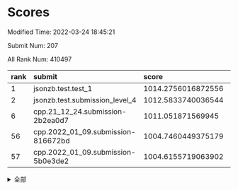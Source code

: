 # Scores

Modified Time: 2022-03-24 18:45:21

Submit Num: 207

All Rank Num: 410497

| rank |               submit               |       score        |       sigma        | pk_num |
| :--- | :--------------------------------- | :----------------- | :----------------- | :----- |
| 1    | jsonzb.test.test_1                 | 1014.2756016872556 | 0.8319803872301414 | 7934   |
| 2    | jsonzb.test.submission_level_4     | 1012.5833740036544 | 0.782921682147685  | 7933   |
| 6    | cpp.21_12_24.submission-2b2ea0d7   | 1011.051871569945  | 0.7636150860445162 | 7935   |
| 56   | cpp.2022_01_09.submission-816672bd | 1004.7460449375179 | 0.7205250946998027 | 7933   |
| 57   | cpp.2022_01_09.submission-5b0e3de2 | 1004.6155719063902 | 0.7277011328446779 | 7937   |


<details>
<summary>全部</summary>

| rank |                 submit                 |       score        |       sigma        | pk_num |
| :--- | :------------------------------------- | :----------------- | :----------------- | :----- |
| 1    | jsonzb.test.test_1                     | 1014.2756016872556 | 0.8319803872301414 | 7934   |
| 2    | jsonzb.test.submission_level_4         | 1012.5833740036544 | 0.782921682147685  | 7933   |
| 3    | gobigger.level_3.submission_level_3_24 | 1011.8928622535798 | 0.8112659307566186 | 7932   |
| 4    | gobigger.level_3.submission_level_3_27 | 1011.8517291490145 | 0.7841890303495322 | 7926   |
| 5    | gobigger.level_3.submission_level_3_30 | 1011.3477020061739 | 0.7744979788235973 | 7935   |
| 6    | cpp.21_12_24.submission-2b2ea0d7       | 1011.051871569945  | 0.7636150860445162 | 7935   |
| 7    | gobigger.level_3.submission_level_3_9  | 1011.009900780884  | 0.7724143906061528 | 7937   |
| 8    | gobigger.level_3.submission_level_3_22 | 1010.9340648452064 | 0.7771640208102527 | 7933   |
| 9    | gobigger.level_3.submission_level_3_39 | 1010.8143899851409 | 0.7613226442726955 | 7932   |
| 10   | gobigger.level_3.submission_level_3_36 | 1010.7843927591697 | 0.7784332782192439 | 7934   |
| 11   | gobigger.level_3.submission_level_3_34 | 1010.780228235813  | 0.7864529185445197 | 7936   |
| 12   | gobigger.level_3.submission_level_3_23 | 1010.7704990698328 | 0.7666163477608484 | 7936   |
| 13   | gobigger.level_3.submission_level_3_45 | 1010.7225596822038 | 0.7476398895661224 | 7931   |
| 14   | gobigger.level_3.submission_level_3_11 | 1010.5096013114463 | 0.7559872603950365 | 7931   |
| 15   | gobigger.level_3.submission_level_3_19 | 1010.5072502248013 | 0.7739390349116063 | 7933   |
| 16   | gobigger.level_3.submission_level_3_21 | 1010.4206735493591 | 0.7895465514315503 | 7936   |
| 17   | gobigger.level_3.submission_level_3_15 | 1010.4079235946075 | 0.7712811837323442 | 7936   |
| 18   | gobigger.level_3.submission_level_3_41 | 1010.3569620112207 | 0.766952362703737  | 7932   |
| 19   | gobigger.level_3.submission_level_3_28 | 1010.306887273174  | 0.7572199872033561 | 7935   |
| 20   | gobigger.level_3.submission_level_3_13 | 1010.2772754220296 | 0.7662345655301188 | 7935   |
| 21   | gobigger.level_3.submission_level_3_49 | 1010.2676829464932 | 0.7492960495183469 | 7935   |
| 22   | gobigger.level_3.submission_level_3_25 | 1010.0941008517696 | 0.7601628460760547 | 7937   |
| 23   | gobigger.level_3.submission_level_3_29 | 1010.0630508083727 | 0.7588787734748905 | 7931   |
| 24   | gobigger.level_3.submission_level_3_32 | 1010.0384523766139 | 0.7531079445252061 | 7934   |
| 25   | gobigger.level_3.submission_level_3_42 | 1010.0298113105273 | 0.7443868904879588 | 7934   |
| 26   | gobigger.level_3.submission_level_3_47 | 1009.9713325574018 | 0.7513468346347562 | 7935   |
| 27   | gobigger.level_3.submission_level_3_18 | 1009.9255349864958 | 0.7611153197428456 | 7934   |
| 28   | gobigger.level_3.submission_level_3_7  | 1009.8668844434992 | 0.7408984675748262 | 7931   |
| 29   | gobigger.level_3.submission_level_3_16 | 1009.8650556553854 | 0.7414132640034076 | 7927   |
| 30   | gobigger.level_3.submission_level_3_48 | 1009.8488576640287 | 0.7598715856174199 | 7929   |
| 31   | gobigger.level_3.submission_level_3_20 | 1009.6860385505697 | 0.7334493101059303 | 7928   |
| 32   | gobigger.level_3.submission_level_3_40 | 1009.6812377607627 | 0.7656882648935261 | 7934   |
| 33   | gobigger.level_3.submission_level_3_1  | 1009.6494251166672 | 0.7784683008948333 | 7927   |
| 34   | gobigger.level_3.submission_level_3_46 | 1009.611460334359  | 0.7502604689369737 | 7931   |
| 35   | gobigger.level_3.submission_level_3_35 | 1009.6011560084504 | 0.7258787718732729 | 7930   |
| 36   | gobigger.level_3.submission_level_3_5  | 1009.590448643534  | 0.7410651702406685 | 7929   |
| 37   | gobigger.level_3.submission_level_3_2  | 1009.5525583250284 | 0.7479494809581777 | 7934   |
| 38   | gobigger.level_3.submission_level_3_14 | 1009.3056506048243 | 0.7553600630056511 | 7935   |
| 39   | gobigger.level_3.submission_level_3_4  | 1009.2442625087971 | 0.7371855342322634 | 7928   |
| 40   | gobigger.level_3.submission_level_3_8  | 1009.2353508372918 | 0.7297316684992512 | 7929   |
| 41   | gobigger.level_3.submission_level_3_43 | 1009.2308293948454 | 0.7605311042711571 | 7934   |
| 42   | gobigger.level_3.submission_level_3_12 | 1009.2068053017288 | 0.7416125064555376 | 7942   |
| 43   | gobigger.level_3.submission_level_3_33 | 1009.1151211492597 | 0.7516952632346501 | 7933   |
| 44   | gobigger.level_3.submission_level_3_26 | 1009.0065185027348 | 0.7831274052287444 | 7931   |
| 45   | gobigger.level_3.submission_level_3_6  | 1008.9551733617851 | 0.7237272726621664 | 7931   |
| 46   | gobigger.level_3.submission_level_3_44 | 1008.9431942356116 | 0.7754877306433732 | 7933   |
| 47   | gobigger.level_3.submission_level_3_17 | 1008.9031722388465 | 0.7453142497043641 | 7937   |
| 48   | gobigger.level_3.submission_level_3_38 | 1008.8818483102456 | 0.7692280352762717 | 7934   |
| 49   | gobigger.level_3.submission_level_3_10 | 1008.7271660410219 | 0.7396569755536467 | 7930   |
| 50   | gobigger.level_3.submission_level_3_0  | 1008.6973155964218 | 0.7473331271197872 | 7938   |
| 51   | gobigger.level_3.submission_level_3_31 | 1008.6478307213638 | 0.7524884019195739 | 7928   |
| 52   | gobigger.level_3.submission_level_3_37 | 1008.63703633091   | 0.733591760036254  | 7935   |
| 53   | gobigger.level_3.submission_level_3_3  | 1008.5478407475243 | 0.7469026077107063 | 7929   |
| 54   | gobigger.level_1.submission_level_1_19 | 1004.9552129618863 | 0.7185820566189307 | 7925   |
| 55   | gobigger.level_1.submission_level_1_11 | 1004.7496335418206 | 0.7115731567993505 | 7926   |
| 56   | cpp.2022_01_09.submission-816672bd     | 1004.7460449375179 | 0.7205250946998027 | 7933   |
| 57   | cpp.2022_01_09.submission-5b0e3de2     | 1004.6155719063902 | 0.7277011328446779 | 7937   |
| 58   | gobigger.level_1.submission_level_1_12 | 1004.4585298079827 | 0.7218354192157115 | 7935   |
| 59   | gobigger.level_1.submission_level_1_35 | 1004.3818142936576 | 0.7197410886709876 | 7932   |
| 60   | gobigger.level_1.submission_level_1_6  | 1004.2211968608333 | 0.7113142618463824 | 7931   |
| 61   | gobigger.level_1.submission_level_1_22 | 1004.0234286075437 | 0.7026443265781943 | 7928   |
| 62   | gobigger.level_1.submission_level_1_2  | 1003.9939808567841 | 0.7206137087700868 | 7933   |
| 63   | gobigger.level_1.submission_level_1_34 | 1003.9629021155613 | 0.7121970891518072 | 7935   |
| 64   | gobigger.level_1.submission_level_1_13 | 1003.9236762385314 | 0.7124819691728527 | 7932   |
| 65   | gobigger.level_1.submission_level_1_14 | 1003.7966284333546 | 0.7110890823364902 | 7935   |
| 66   | gobigger.level_1.submission_level_1_37 | 1003.745531072565  | 0.7083831921281112 | 7935   |
| 67   | gobigger.level_1.submission_level_1_4  | 1003.7033930993933 | 0.7134093845547623 | 7931   |
| 68   | gobigger.level_1.submission_level_1_36 | 1003.687175311393  | 0.7079302827467661 | 7929   |
| 69   | gobigger.level_1.submission_level_1_16 | 1003.5883578094137 | 0.7269383991998094 | 7933   |
| 70   | gobigger.level_1.submission_level_1_30 | 1003.5877213751609 | 0.7109305317334268 | 7938   |
| 71   | gobigger.level_1.submission_level_1_32 | 1003.5708198283734 | 0.7197097319593235 | 7929   |
| 72   | gobigger.level_1.submission_level_1_29 | 1003.5421399708089 | 0.7200309365982908 | 7937   |
| 73   | gobigger.level_1.submission_level_1_25 | 1003.5374301270017 | 0.7057894680604018 | 7928   |
| 74   | gobigger.level_1.submission_level_1_8  | 1003.5038732372752 | 0.7206820348665579 | 7931   |
| 75   | gobigger.level_1.submission_level_1_49 | 1003.4784215362777 | 0.7117991479534143 | 7931   |
| 76   | gobigger.level_1.submission_level_1_44 | 1003.4703649003883 | 0.7253819518952623 | 7934   |
| 77   | gobigger.level_1.submission_level_1_10 | 1003.4641948720749 | 0.7238840949943998 | 7934   |
| 78   | gobigger.level_1.submission_level_1_38 | 1003.4180301069154 | 0.7269362858428899 | 7930   |
| 79   | gobigger.level_1.submission_level_1_0  | 1003.4107026439946 | 0.7144229473089188 | 7934   |
| 80   | gobigger.level_1.submission_level_1_40 | 1003.4059892186801 | 0.7134279592819863 | 7936   |
| 81   | gobigger.level_1.submission_level_1_39 | 1003.3351072928494 | 0.7241244772934392 | 7930   |
| 82   | gobigger.level_1.submission_level_1_9  | 1003.3015875376271 | 0.7123158100199157 | 7932   |
| 83   | gobigger.level_1.submission_level_1_5  | 1003.2692564131079 | 0.7247343100669948 | 7933   |
| 84   | gobigger.level_1.submission_level_1_48 | 1003.2387694303096 | 0.7086810049703655 | 7935   |
| 85   | gobigger.level_1.submission_level_1_27 | 1003.1854535606906 | 0.7119091881665259 | 7933   |
| 86   | gobigger.level_1.submission_level_1_17 | 1003.1506381099454 | 0.7105359163778641 | 7927   |
| 87   | gobigger.level_1.submission_level_1_3  | 1003.1387419400812 | 0.7259204473254506 | 7935   |
| 88   | gobigger.level_1.submission_level_1_45 | 1003.121513418842  | 0.7115035704365837 | 7930   |
| 89   | gobigger.level_1.submission_level_1_21 | 1003.0937184184635 | 0.7073232606681823 | 7939   |
| 90   | gobigger.level_1.submission_level_1_26 | 1003.0766370173262 | 0.7240498704632655 | 7933   |
| 91   | gobigger.level_1.submission_level_1_46 | 1003.0757542742647 | 0.708376836305935  | 7931   |
| 92   | gobigger.level_1.submission_level_1_33 | 1003.0240576962145 | 0.7209739806949559 | 7934   |
| 93   | gobigger.level_1.submission_level_1_41 | 1003.0148776105842 | 0.7049616559124824 | 7936   |
| 94   | gobigger.level_1.submission_level_1_15 | 1002.9735778315151 | 0.7098175040641429 | 7934   |
| 95   | gobigger.level_1.submission_level_1_23 | 1002.7974662397163 | 0.7123730062251027 | 7931   |
| 96   | gobigger.level_1.submission_level_1_47 | 1002.788158460025  | 0.718126627375612  | 7935   |
| 97   | gobigger.level_1.submission_level_1_18 | 1002.768373505649  | 0.7045623118635078 | 7933   |
| 98   | gobigger.level_1.submission_level_1_1  | 1002.6533004684343 | 0.7090122765576182 | 7930   |
| 99   | gobigger.level_1.submission_level_1_20 | 1002.6518831583613 | 0.7130015351398417 | 7939   |
| 100  | gobigger.level_1.submission_level_1_42 | 1002.6363594821861 | 0.7216122092851615 | 7932   |
| 101  | gobigger.level_1.submission_level_1_24 | 1002.4975098060154 | 0.7105383934641516 | 7928   |
| 102  | gobigger.level_1.submission_level_1_28 | 1002.4299716550834 | 0.7219492031717022 | 7930   |
| 103  | gobigger.level_1.submission_level_1_7  | 1002.2319497509687 | 0.6991388603194162 | 7935   |
| 104  | gobigger.level_1.submission_level_1_43 | 1002.2035928037952 | 0.7190313874263452 | 7928   |
| 105  | gobigger.level_1.submission_level_1_31 | 1001.5823259287079 | 0.6929563295086713 | 7929   |
| 106  | gobigger.random.submission_random_15   | 997.7480453107828  | 0.700543310714259  | 7936   |
| 107  | gobigger.random.submission_random_24   | 997.369883780323   | 0.7156011682128904 | 7934   |
| 108  | gobigger.random.submission_random_12   | 997.3512175236067  | 0.7168196322546784 | 7932   |
| 109  | gobigger.random.submission_random_8    | 997.1043598252794  | 0.7087911358214245 | 7935   |
| 110  | gobigger.random.submission_random_19   | 996.9013221054444  | 0.706322779000608  | 7938   |
| 111  | gobigger.random.submission_random_31   | 996.8490768402286  | 0.7182007199347328 | 7937   |
| 112  | gobigger.random.submission_random_39   | 996.4895119163165  | 0.712178608051627  | 7933   |
| 113  | gobigger.random.submission_random_43   | 996.4826612185346  | 0.7035355981412714 | 7930   |
| 114  | gobigger.random.submission_random_6    | 996.4730721118548  | 0.7055021715979163 | 7927   |
| 115  | gobigger.random.submission_random_47   | 996.4666557045251  | 0.7038471024917784 | 7931   |
| 116  | gobigger.random.submission_random_10   | 996.4560561164134  | 0.7081509478186274 | 7932   |
| 117  | gobigger.random.submission_random_30   | 996.4251813232988  | 0.7197649481666258 | 7931   |
| 118  | gobigger.random.submission_random_17   | 996.4131926303256  | 0.7130925044754326 | 7934   |
| 119  | gobigger.random.submission_random_2    | 996.3430946339989  | 0.7054369175527645 | 7931   |
| 120  | gobigger.random.submission_random_7    | 996.313286092487   | 0.7049230991470439 | 7933   |
| 121  | gobigger.random.submission_random_40   | 996.2899152842772  | 0.7207088922539592 | 7935   |
| 122  | gobigger.random.submission_random_34   | 996.2752785724655  | 0.7147113205344272 | 7929   |
| 123  | gobigger.random.submission_random_41   | 996.2744149922676  | 0.7113235385647628 | 7931   |
| 124  | gobigger.random.submission_random_9    | 996.2465153219835  | 0.703948179632836  | 7927   |
| 125  | gobigger.random.submission_random_49   | 996.2326254655655  | 0.7072412571083599 | 7929   |
| 126  | gobigger.random.submission_random_44   | 996.1901476573113  | 0.7003666020342627 | 7936   |
| 127  | gobigger.random.submission_random_37   | 996.1716393050987  | 0.7179403195675272 | 7936   |
| 128  | gobigger.random.submission_random_48   | 996.1503417061834  | 0.7152156368933621 | 7930   |
| 129  | gobigger.random.submission_random_33   | 996.1413056713725  | 0.7103897934308073 | 7935   |
| 130  | gobigger.random.submission_random_45   | 996.0873148417024  | 0.7005898321388321 | 7930   |
| 131  | gobigger.random.submission_random_4    | 996.0714375071855  | 0.705913790626775  | 7929   |
| 132  | gobigger.random.submission_random_5    | 996.0027227638575  | 0.7238661029298827 | 7932   |
| 133  | gobigger.random.submission_random_1    | 995.9700870176881  | 0.7156342605012165 | 7931   |
| 134  | gobigger.random.submission_random_28   | 995.911996215496   | 0.7252978633394188 | 7935   |
| 135  | gobigger.random.submission_random_16   | 995.8713113031437  | 0.7050243402626533 | 7931   |
| 136  | gobigger.random.submission_random_46   | 995.8691317711407  | 0.7123690575407732 | 7936   |
| 137  | gobigger.random.submission_random_23   | 995.845219027556   | 0.7033001878246838 | 7935   |
| 138  | gobigger.random.submission_random_13   | 995.8230157656043  | 0.7233812992564531 | 7931   |
| 139  | gobigger.random.submission_random_11   | 995.8168589888807  | 0.7003322488054631 | 7933   |
| 140  | gobigger.random.submission_random_18   | 995.7608630518656  | 0.7143256637816621 | 7932   |
| 141  | gobigger.random.submission_random_14   | 995.7397383306757  | 0.721329514080066  | 7926   |
| 142  | gobigger.random.submission_random_36   | 995.7341960906467  | 0.7118647299874008 | 7932   |
| 143  | gobigger.random.submission_random_0    | 995.7024808106472  | 0.7013662389341662 | 7932   |
| 144  | gobigger.random.submission_random_32   | 995.6563555358134  | 0.7098897129583347 | 7932   |
| 145  | gobigger.random.submission_random_25   | 995.5394021673186  | 0.7115482777913151 | 7932   |
| 146  | gobigger.random.submission_random_29   | 995.5248349346681  | 0.7117086499132571 | 7929   |
| 147  | gobigger.random.submission_random_27   | 995.5134861495658  | 0.7061847709891776 | 7929   |
| 148  | gobigger.random.submission_random_26   | 995.3222148353165  | 0.7095831017770907 | 7930   |
| 149  | gobigger.random.submission_random_35   | 995.2185217651712  | 0.7182383898952968 | 7936   |
| 150  | gobigger.random.submission_random_38   | 994.9896518399565  | 0.7223410335507524 | 7934   |
| 151  | gobigger.random.submission_random_20   | 994.8613169950694  | 0.7097623981490198 | 7931   |
| 152  | gobigger.random.submission_random_42   | 994.7346113255294  | 0.72029229258317   | 7930   |
| 153  | gobigger.random.submission_random_21   | 994.639018144075   | 0.7065169653146698 | 7938   |
| 154  | gobigger.random.submission_random_3    | 994.598959589236   | 0.7204674440755255 | 7936   |
| 155  | gobigger.random.submission_random_22   | 994.589435225722   | 0.7126777796753753 | 7932   |
| 156  | gobigger.level_2.submission_level_2_6  | 994.2748167711799  | 0.7315240800976556 | 7928   |
| 157  | gobigger.level_2.submission_level_2_15 | 994.1862865149743  | 0.7157381525520634 | 7928   |
| 158  | gobigger.level_2.submission_level_2_35 | 993.8643743124707  | 0.7503053851802817 | 7931   |
| 159  | gobigger.level_2.submission_level_2_44 | 993.7386977725176  | 0.7300140996838907 | 7933   |
| 160  | gobigger.level_2.submission_level_2_34 | 993.666272788342   | 0.7511875924702384 | 7932   |
| 161  | gobigger.level_2.submission_level_2_29 | 993.5635073580435  | 0.7372075255559866 | 7929   |
| 162  | gobigger.level_2.submission_level_2_30 | 993.5509648245929  | 0.7369669046120629 | 7928   |
| 163  | gobigger.level_2.submission_level_2_21 | 993.14606865093    | 0.7479999221226852 | 7934   |
| 164  | gobigger.level_2.submission_level_2_10 | 993.0586532471203  | 0.7405886821557404 | 7934   |
| 165  | gobigger.level_2.submission_level_2_23 | 993.0470420121572  | 0.7443908781044352 | 7932   |
| 166  | gobigger.level_2.submission_level_2_28 | 993.0442348660122  | 0.7412453832533537 | 7932   |
| 167  | gobigger.level_2.submission_level_2_1  | 993.035635704993   | 0.730227436375353  | 7936   |
| 168  | gobigger.level_2.submission_level_2_20 | 992.8324360618634  | 0.7489614658691535 | 7928   |
| 169  | gobigger.level_2.submission_level_2_19 | 992.8267194170691  | 0.7457522839521584 | 7934   |
| 170  | gobigger.level_2.submission_level_2_24 | 992.7831188176904  | 0.7376455418997572 | 7934   |
| 171  | gobigger.level_2.submission_level_2_48 | 992.7340740488509  | 0.7385857041058033 | 7931   |
| 172  | gobigger.level_2.submission_level_2_49 | 992.6794071160126  | 0.7573425131845766 | 7935   |
| 173  | gobigger.level_2.submission_level_2_4  | 992.6246246755478  | 0.737789763180959  | 7929   |
| 174  | gobigger.level_2.submission_level_2_2  | 992.572614780677   | 0.7476585702279765 | 7926   |
| 175  | gobigger.level_2.submission_level_2_18 | 992.525624009133   | 0.7354406869736091 | 7935   |
| 176  | gobigger.level_2.submission_level_2_13 | 992.5150587436476  | 0.7348872402687456 | 7931   |
| 177  | gobigger.level_2.submission_level_2_16 | 992.3415491922101  | 0.7500872660942947 | 7932   |
| 178  | gobigger.level_2.submission_level_2_47 | 992.3293403497798  | 0.7366035976106408 | 7938   |
| 179  | gobigger.level_2.submission_level_2_39 | 992.2554745852642  | 0.7368188104689162 | 7928   |
| 180  | gobigger.level_2.submission_level_2_22 | 992.2427025355063  | 0.7559671598655788 | 7932   |
| 181  | gobigger.level_2.submission_level_2_5  | 992.2026934048724  | 0.7562214781851583 | 7929   |
| 182  | gobigger.level_2.submission_level_2_40 | 992.1637123964979  | 0.7490671875428024 | 7933   |
| 183  | gobigger.level_2.submission_level_2_45 | 992.0817238248022  | 0.7370835892479397 | 7933   |
| 184  | gobigger.level_2.submission_level_2_9  | 991.9511674530382  | 0.7481382730103383 | 7931   |
| 185  | gobigger.level_2.submission_level_2_31 | 991.9089367066501  | 0.7594318414331537 | 7935   |
| 186  | gobigger.level_2.submission_level_2_27 | 991.8563964161411  | 0.7315403173470421 | 7935   |
| 187  | gobigger.level_2.submission_level_2_43 | 991.7937487561401  | 0.7496960479215665 | 7928   |
| 188  | gobigger.level_2.submission_level_2_0  | 991.7536210271548  | 0.7604561784111257 | 7938   |
| 189  | gobigger.level_2.submission_level_2_14 | 991.7265109872168  | 0.7536803218453427 | 7934   |
| 190  | gobigger.level_2.submission_level_2_32 | 991.6307697104813  | 0.7505073872261003 | 7928   |
| 191  | gobigger.level_2.submission_level_2_37 | 991.623479021046   | 0.7482834092855838 | 7927   |
| 192  | gobigger.level_2.submission_level_2_33 | 991.58705258417    | 0.7423049873229391 | 7934   |
| 193  | gobigger.level_2.submission_level_2_26 | 991.4015178943554  | 0.7437892360596131 | 7930   |
| 194  | gobigger.level_2.submission_level_2_11 | 991.3676640811614  | 0.746441818826497  | 7926   |
| 195  | gobigger.level_2.submission_level_2_38 | 991.3468839313755  | 0.7453565344316456 | 7930   |
| 196  | gobigger.level_2.submission_level_2_8  | 991.2903590677686  | 0.7550067538155291 | 7934   |
| 197  | gobigger.level_2.submission_level_2_42 | 991.1653679396896  | 0.7601514905453095 | 7935   |
| 198  | gobigger.level_2.submission_level_2_7  | 991.1590325307557  | 0.7780941399244645 | 7935   |
| 199  | gobigger.level_2.submission_level_2_25 | 991.0223990597324  | 0.7560948155679694 | 7933   |
| 200  | gobigger.level_2.submission_level_2_46 | 990.9721978953801  | 0.7466835803929356 | 7935   |
| 201  | gobigger.level_2.submission_level_2_3  | 990.4099077938295  | 0.7602968901742503 | 7929   |
| 202  | gobigger.level_2.submission_level_2_17 | 990.2832149807132  | 0.7619093467399701 | 7935   |
| 203  | gobigger.level_2.submission_level_2_41 | 990.163472963894   | 0.783778091450961  | 7932   |
| 204  | gobigger.level_2.submission_level_2_12 | 989.8172582367864  | 0.7788179746671821 | 7932   |
| 205  | gobigger.level_2.submission_level_2_36 | 989.7381728765648  | 0.769160017386903  | 7929   |
| 206  | gobigger.none.submission_none_0        | 978.9377723660964  | 1.2873634188673286 | 7932   |
| 207  | gobigger.none.submission_none_1        | 976.3142584758793  | 1.4316525413873369 | 7930   |

</details>